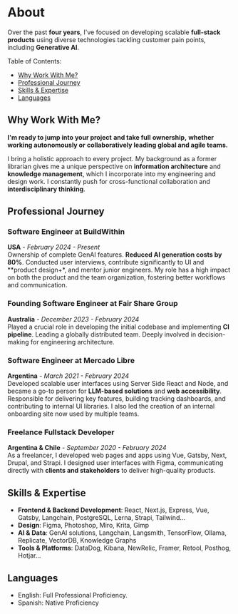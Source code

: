 # About

Over the past **four years**, I've focused on developing scalable **full-stack products** using diverse technologies tackling customer pain points, including **Generative AI**. 

Table of Contents:
- [Why Work With Me?](#why%20work%20with%20me%3F)
- [Professional Journey](#professional%20journey)
- [Skills & Expertise](#skills%20%26%20expertise)
- [Languages](#languages)

## Why Work With Me?

**I'm ready to jump into your project** **and take full** **ownership,** **whether** **working autonomously or** **collaboratively leading global and agile teams.**

I bring a holistic approach to every project. My background as a former librarian gives me a unique perspective on **information architecture** and **knowledge management**, which I incorporate into my engineering and design work. I constantly push for cross-functional collaboration and **interdisciplinary thinking**.

## Professional Journey

### Software Engineer at BuildWithin
  **USA** - *February 2024 - Present*  
  Ownership of complete GenAI features. **Reduced AI generation costs by 80%**. Conducted user interviews, contribute significantly to UI and **product design+*, and mentor junior engineers. My role has a high impact on both the product and the team organization, fostering better workflows and communication.

### Founding Software Engineer at Fair Share Group
  **Australia** - *December 2023 - February 2024*  
  Played a crucial role in developing the initial codebase and implementing **CI pipeline**. Leading a globally distributed team. Deeply involved in decision-making for engineering architecture.

### Software Engineer at Mercado Libre
  **Argentina** - *March 2021 - February 2024*  
  Developed scalable user interfaces using Server Side React and Node, and became a go-to person for **LLM-based solutions** and **web accessibility**. Responsible for delivering key features, building tracking dashboards, and contributing to internal UI libraries. I also led the creation of an internal onboarding site now used by multiple teams.

### Freelance Fullstack Developer
  **Argentina & Chile** - *September 2020 - February 2024*  
  As a freelancer, I developed web pages and apps using Vue, Gatsby, Next, Drupal, and Strapi. I designed user interfaces with Figma, communicating directly with **clients and stakeholders** to deliver high-quality products.

## Skills & Expertise

- **Frontend & Backend Development**: React, Next.js, Express, Vue, Gatsby, Langchain, PostgreSQL, Lerna, Strapi, Tailwind...
- **Design**: Figma, Photoshop, Miro, Krita, Gimp
- **AI & Data**: GenAI solutions, Langchain, Langsmith, TensorFlow, Ollama, Replicate, VectorDB, Knowledge Graphs
- **Tools & Platforms**: DataDog, Kibana, NewRelic, Framer, Retool, Posthog, Hotjar...

## Languages

- English: Full Professional Proficiency.
- Spanish: Native Proficiency
